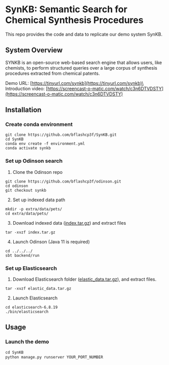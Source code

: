 # SynKB: Semantic Search for Chemical Synthesis Procedures

This repo provides the code and data to replicate our demo system SynKB.

## System Overview
SYNKB is an open-source web-based search engine that allows users, like chemists, to perform structured queries over 
a large corpus of synthesis procedures extracted from chemical patents.

Demo URL: [https://tinyurl.com/synkb](https://tinyurl.com/synkb)\
Introduction video: [https://screencast-o-matic.com/watch/c3n6DTVDSTY](https://screencast-o-matic.com/watch/c3n6DTVDSTY)

## Installation
<!-- To enable all search features, we need to set up Odinson and Elasticsearch in the backend. -->

### Create conda environment
```
git clone https://github.com/bflashcp3f/SynKB.git
cd SynKB
conda env create -f environment.yml
conda activate synkb
```

### Set up Odinson search

1. Clone the Odinson repo

```
git clone https://github.com/bflashcp3f/odinson.git
cd odinson
git checkout synkb
```

2. Set up indexed data path
```
mkdir -p extra/data/pets/
cd extra/data/pets/
```

3. Download indexed data ([index.tar.gz](https://www.dropbox.com/s/3u6x1ixxb5oyrxq/index.tar.gz?dl=0)) and extract files
```
tar -xvzf index.tar.gz
```

4. Launch Odinson (Java 11 is required)
```
cd ../../../
sbt backend/run
```

### Set up Elasticsearch

1. Download Elasticsearch folder ([elastic_data.tar.gz](https://www.dropbox.com/s/1hxi7iobjk2rz9v/elastic_data.tar.gz?dl=0)), and extract files.
```
tar -xvzf elastic_data.tar.gz
```

2. Launch Elasticsearch
```
cd elasticsearch-6.8.19
./bin/elasticsearch
```

## Usage

### Launch the demo

```py
cd SynKB
python manage.py runserver YOUR_PORT_NUMBER
```

